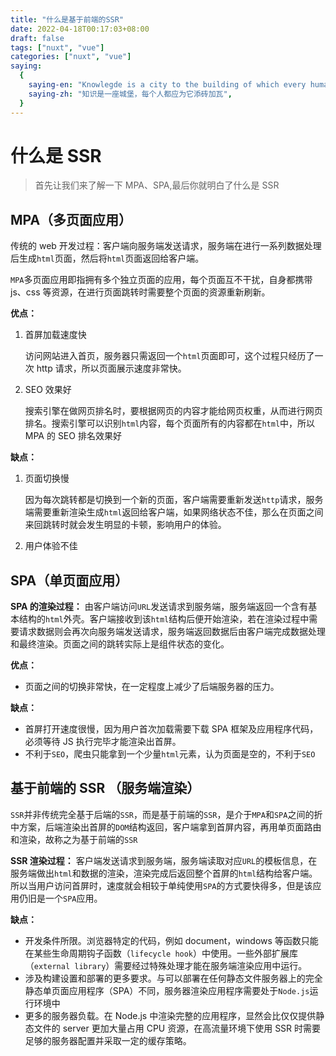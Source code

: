 ```yaml
---
title: "什么是基于前端的SSR"
date: 2022-04-18T00:17:03+08:00
draft: false
tags: ["nuxt", "vue"]
categories: ["nuxt", "vue"]
saying:
  {
    saying-en: "Knowlegde is a city to the building of which every human being brought a stone",
    saying-zh: "知识是一座城堡，每个人都应为它添砖加瓦",
  }
---
```


# 什么是 SSR

> 首先让我们来了解一下 MPA、SPA,最后你就明白了什么是 SSR

## MPA（多页面应用）

传统的 web 开发过程：客户端向服务端发送请求，服务端在进行一系列数据处理后生成`html`页面，然后将`html`页面返回给客户端。

`MPA`多页面应用即指拥有多个独立页面的应用，每个页面互不干扰，自身都携带 js、css 等资源，在进行页面跳转时需要整个页面的资源重新刷新。

**优点：**

1. 首屏加载速度快

   访问网站进入首页，服务器只需返回一个`html`页面即可，这个过程只经历了一次 http 请求，所以页面展示速度非常快。

2. SEO 效果好

   搜索引擎在做网页排名时，要根据网页的内容才能给网页权重，从而进行网页排名。搜索引擎可以识别`html`内容，每个页面所有的内容都在`html`中，所以 MPA 的 SEO 排名效果好

**缺点：**

1. 页面切换慢

   因为每次跳转都是切换到一个新的页面，客户端需要重新发送`http`请求，服务端需要重新渲染生成`html`返回给客户端，如果网络状态不佳，那么在页面之间来回跳转时就会发生明显的卡顿，影响用户的体验。

2. 用户体验不佳

## SPA（单页面应用）

**SPA 的渲染过程：** 由客户端访问`URL`发送请求到服务端，服务端返回一个含有基本结构的`html`外壳。客户端接收到该`html`结构后便开始渲染，若在渲染过程中需要请求数据则会再次向服务端发送请求，服务端返回数据后由客户端完成数据处理和最终渲染。页面之间的跳转实际上是组件状态的变化。

**优点：**

- 页面之间的切换非常快，在一定程度上减少了后端服务器的压力。

**缺点：**

- 首屏打开速度很慢，因为用户首次加载需要下载 SPA 框架及应用程序代码，必须等待 JS 执行完毕才能渲染出首屏。
- 不利于`SEO`，爬虫只能拿到一个少量`html`元素，认为页面是空的，不利于`SEO`

## 基于前端的 SSR （服务端渲染）

`SSR`并非传统完全基于后端的`SSR`，而是基于前端的`SSR`，是介于`MPA`和`SPA`之间的折中方案，后端渲染出首屏的`DOM`结构返回，客户端拿到首屏内容，再用单页面路由和渲染，故称之为基于前端的`SSR`

**SSR 渲染过程：** 客户端发送请求到服务端，服务端读取对应`URL`的模板信息，在服务端做出`html`和数据的渲染，渲染完成后返回整个首屏的`html`结构给客户端。所以当用户访问首屏时，速度就会相较于单纯使用`SPA`的方式要快得多，但是该应用仍旧是一个`SPA`应用。

**缺点：**

- 开发条件所限。浏览器特定的代码，例如 document，windows 等函数只能在某些生命周期钩子函数（`lifecycle hook`）中使用。一些外部扩展库（`external library`）需要经过特殊处理才能在服务端渲染应用中运行。
- 涉及构建设置和部署的更多要求。与可以部署在任何静态文件服务器上的完全静态单页面应用程序（SPA）不同，服务器渲染应用程序需要处于`Node.js`运行环境中
- 更多的服务器负载。在 Node.js 中渲染完整的应用程序，显然会比仅仅提供静态文件的 server 更加大量占用 CPU 资源，在高流量环境下使用 SSR 时需要足够的服务器配置并采取一定的缓存策略。
